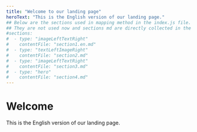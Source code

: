 ```yaml
---
title: "Welcome to our landing page"
heroText: "This is the English version of our landing page."
## Below are the sections used in mapping method in the index.js file. 
## They are not used now and sections md are directly collected in the index.js file.
#sections:
#  - type: "imageLeftTextRight"
#    contentFile: "section1.en.md"
#  - type: "textLeftImageRight"
#    contentFile: "section2.md"
#  - type: "imageLeftTextRight"
#    contentFile: "section3.md"
#  - type: "hero"
#    contentFile: "section4.md"
---
```


# Welcome

This is the English version of our landing page.
